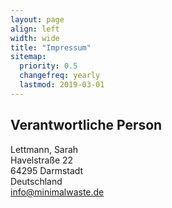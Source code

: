 ```yaml
---
layout: page
align: left
width: wide
title: "Impressum"
sitemap:
  priority: 0.5
  changefreq: yearly
  lastmod: 2019-03-01
---
```

## Verantwortliche Person
Lettmann, Sarah  
Havelstraße 22  
64295 Darmstadt  
Deutschland  
info@minimalwaste.de

